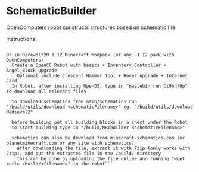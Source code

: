 # SchematicBuilder
OpenComputers robot constructs structures based on schematic file

Instructions: 
  ```In Lua IDE Clone Main Repository and run NBTBuilder.lua in source folder
  
  Or in Direwolf20 1.12 Minecraft Modpack (or any ~1.12 pack with OpenComputers) 
    Create a OpenCC Robot with basics + Inventory_Controller + Angel_Block upgrade
      Optional include Crescent Hammer Tool + Hover upgrade + Internet Card
    In Robot, after installing OpenOS, type in "pastebin run Di9bhf9p" to download all relevant files
   
    to download schematics from main/schematics run "/build/utils/download <schematicFilename>" eg. "/build/utils/download Medieval2"
    
    before building put all building blocks in a chest under the Robot
    to start building type in "/build/NBTbuilder <schematicFilename>"
    
    schematics can also be download from minecraft-schematics.com (or planetminecraft.com or any site with schematics)
      after downloading the file, extract it with 7zip (only works with 7zip), and put the extracted file in the /build/ directory
      this can be done by uploading the file online and running "wget <url> /build/<filename>" in the robot```

